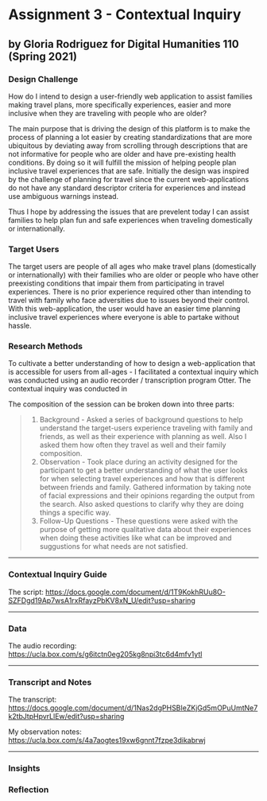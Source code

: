 # Assignment 3 - Contextual Inquiry 
## by Gloria Rodriguez for Digital Humanities 110 (Spring 2021)

### Design Challenge 
How do I intend to design a user-friendly web application to assist families making travel plans, more specifically experiences, easier and more inclusive when they are traveling with people who are older?

The main purpose that is driving the design of this platform is to make the process of planning a lot easier by creating standardizations that are more ubiquitous by deviating away from scrolling through descriptions that are not informative for people who are older and have pre-existing health conditions. By doing so it will fulfill the mission of helping people plan inclusive travel experiences that are safe. Initially the design was inspired by the challenge of planning for travel since the current web-applications do not have any standard descriptor criteria for experiences and instead use ambiguous warnings instead. 

Thus I hope by addressing the issues that are prevelent today I can assist families to help plan fun and safe experiences when traveling domestically or internationally. 

### Target Users 
The target users are people of all ages who make travel plans (domestically or internationally) with their families who are older or people who have other preexisting conditions that impair them from participating in travel experiences. There is no prior experience required other than intending to travel with family who face adversities due to issues beyond their control. With this web-application, the user would have an easier time planning inclusive travel experiences where everyone is able to partake without hassle. 

### Research Methods
To cultivate a better understanding of how to design a web-application that is accessible for users from all-ages - I facilitated a contextual inquiry which was conducted using an audio recorder / transcription program Otter. The contextual inquiry was conducted in 

The composition of the session can be broken down into three parts:
> 1. Background - Asked a series of background questions to help understand the target-users experience traveling with family and friends, as well as their experience with planning as well. Also I asked them how often they travel as well and their family composition. 
> 2. Observation - Took place during an activity designed for the participant to get a better understanding of what the user looks for when selecting travel experiences and how that is different between friends and family. Gathered information by taking note of facial expressions and their opinions regarding the output from the search. Also asked questions to clarify why they are doing things a specific way.
> 3. Follow-Up Questions - These questions were asked with the purpose of getting more qualitative data about their experiences when doing these activities like what can be improved and suggustions for what needs are not satisfied. 

---

### Contextual Inquiry Guide 
The script: https://docs.google.com/document/d/1T9KokhRUu8O-SZFDgd19Ap7wsA1rxRfayzPbKV8xN_U/edit?usp=sharing

---

### Data
The audio recording: https://ucla.box.com/s/g6itctn0eg205kg8npi3tc6d4mfv1ytl

---

### Transcript and Notes 
The transcript: https://docs.google.com/document/d/1Nas2dgPHSBIeZKjGd5mOPuUmtNe7k2tbJtpHpvrLlEw/edit?usp=sharing

My observation notes: https://ucla.box.com/s/4a7aogtes19xw6gnnt7fzpe3dikabrwj

---

### Insights 

### Reflection 
